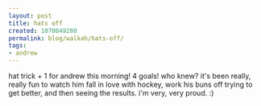 ```yaml
---
layout: post
title: hats off
created: 1070849280
permalink: blog/walkah/hats-off/
tags:
- andrew
---
```

hat trick + 1 for andrew this morning! 4 goals! who knew?
it's been really, really fun to watch him fall in love with hockey, work his buns off trying to get better, and then seeing the results. i'm very, very proud.
:)
